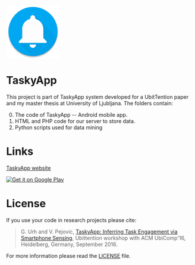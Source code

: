 ![TaskyApp logo](https://github.com/urgas9/TaskyApp/blob/master/TaskyApp/app/src/main/res/mipmap-xxhdpi/ic_launcher.png)

TaskyApp
=============

This project is part of TaskyApp system developed for a UbitTention paper and my master thesis at University of Ljubljana. The folders contain:

0. The code of TaskyApp -- Android mobile app.
0. HTML and PHP code for our server to store data.
0. Python scripts used for data mining

# Links
[TaskyApp website](http://193.2.72.121/)  
  
<a href='https://play.google.com/store/apps/details?id=si.uni_lj.fri.taskyapp&utm_source=global_co&utm_medium=prtnr&utm_content=Mar2515&utm_campaign=PartBadge&pcampaignid=MKT-Other-global-all-co-prtnr-py-PartBadge-Mar2515-1'><img alt='Get it on Google Play' src='http://steverichey.github.io/google-play-badge-svg/img/en_get.svg'/></a>

# License
If you use your code in research projects please cite:
>G. Urh and V. Pejovic, [TaskyApp: Inferring Task Engagement via Smartphone Sensing](http://lrss.fri.uni-lj.si/Veljko/docs/Urh16Ubittention.pdf), 
>Ubittention workshop with ACM UbiComp'16, Heidelberg, Germany, September 2016.

For more information please read the [LICENSE](https://github.com/urgas9/TaskyApp/blob/master/License.md) file.

